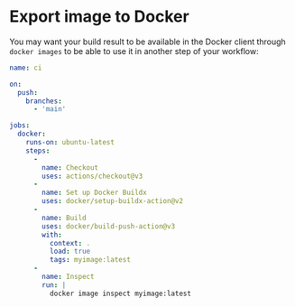 # Export image to Docker

You may want your build result to be available in the Docker client through
`docker images` to be able to use it in another step of your workflow:

```yaml
name: ci

on:
  push:
    branches:
      - 'main'

jobs:
  docker:
    runs-on: ubuntu-latest
    steps:
      -
        name: Checkout
        uses: actions/checkout@v3
      -
        name: Set up Docker Buildx
        uses: docker/setup-buildx-action@v2
      -
        name: Build
        uses: docker/build-push-action@v3
        with:
          context: .
          load: true
          tags: myimage:latest
      -
        name: Inspect
        run: |
          docker image inspect myimage:latest
```
